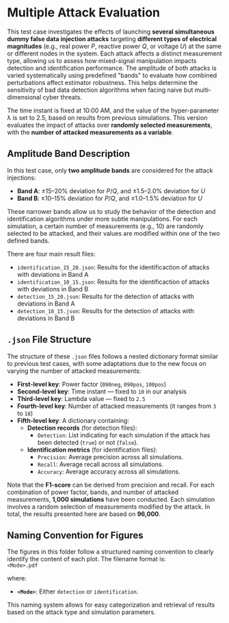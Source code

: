 # Multiple Attack Evaluation

This test case investigates the effects of launching **several simultaneous dummy false data injection attacks** targeting **different types of electrical magnitudes** (e.g., real power *P*, reactive power *Q*, or voltage *U*) at the same or different nodes in the system. Each attack affects a distinct measurement type, allowing us to assess how mixed-signal manipulation impacts detection and identification performance. The amplitude of both attacks is varied systematically using predefined "bands" to evaluate how combined perturbations affect estimator robustness. This helps determine the sensitivity of bad data detection algorithms when facing naive but multi-dimensional cyber threats.

The time instant is fixed at 10:00 AM, and the value of the hyper-parameter λ is set to 2.5, based on results from previous simulations. This version evaluates the impact of attacks over **randomly selected measurements**, with the **number of attacked measurements as a variable**.

## Amplitude Band Description

In this test case, only **two amplitude bands** are considered for the attack injections:

- **Band A**: ±15–20% deviation for *P*/*Q*, and ±1.5–2.0% deviation for *U*
- **Band B**: ±10–15% deviation for *P*/*Q*, and ±1.0–1.5% deviation for *U*

These narrower bands allow us to study the behavior of the detection and identification algorithms under more subtle manipulations. For each simulation, a certain number of measurements (e.g., 10) are randomly selected to be attacked, and their values are modified within one of the two defined bands.


There are four main result files:

- `identification_15_20.json`: Results for the identificaction of attacks with deviations in Band A
- `identification_10_15.json`: Results for the identificaction of attacks with deviations in Band B
- `detection_15_20.json`: Results for the detection of attacks with deviations in Band A
- `detection_10_15.json`: Results for the detection of attacks with deviations in Band B

## `.json` File Structure

The structure of these `.json` files follows a nested dictionary format similar to previous test cases, with some adaptations due to the new focus on varying the number of attacked measurements:

- **First-level key**: Power factor (`090neg`, `090pos`, `100pos`)
- **Second-level key**: Time instant — fixed to `10` in our analysis
- **Third-level key**: Lambda value — fixed to `2.5`
- **Fourth-level key**: Number of attacked measurements (it ranges from `3` to `18`)
- **Fifth-level key**: A dictionary containing:
  - **Detection records** (for detection files):
    - `Detection`: List indicating for each simulation if the attack has been detected (`true`) or not (`false`).
  - **Identification metrics** (for identification files):
    - `Precision`: Average precision across all simulations.
    - `Recall`: Average recall across all simulations.
    - `Accuracy`: Average accuracy across all simulations.

Note that the **F1-score** can be derived from precision and recall. For each combination of power factor, bands, and number of attacked measurements, **1,000 simulations** have been conducted. Each simulation involves a random selection of measurements modified by the attack. In total, the results presented here are based on **96,000**.

## Naming Convention for Figures

The figures in this folder follow a structured naming convention to clearly identify the content of each plot. The filename format is:  
`<Mode>.pdf`  

where:

- **`<Mode>`**: Either `detection` or `identification`.

This naming system allows for easy categorization and retrieval of results based on the attack type and simulation parameters.